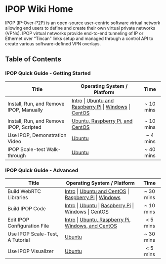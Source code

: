 # IPOP Wiki Home

IPOP (IP-Over-P2P) is an open-source user-centric software virtual network allowing end users to define and create their own virtual private networks (VPNs). IPOP virtual networks provide end-to-end tunneling of IP or Ethernet over “Tincan” links setup and managed through a control API to create various software-defined VPN overlays.

## Table of Contents

### IPOP Quick Guide - Getting Started

| Title | Operating System / Platform | Time |
|---|---|:---:|
| Install, Run, and Remove IPOP, Manually | [Intro](Install,-Run,-and-Remove-IPOP,-Intro) \| [Ubuntu and Raspberry Pi](Install,-Run,-and-Remove-IPOP-on-Ubuntu-and-Raspberry-Pi,-Manually) \| [Windows](Install,-Run,-and-Remove-IPOP-on-Windows,-Manually) \| [CentOS](Install,-Run,-and-Remove-IPOP-on-CentOS,-Manually) | ~ 10 mins |
| Install, Run, and Remove IPOP, Scripted | [Ubuntu, Raspberry Pi, and CentOS](Install,-Run,-and-Remove-IPOP-on-Ubuntu,-Raspberry-Pi-and-CentOS,-Scripted) | ~ 10 mins |
| Use IPOP, Demonstration Video | [Ubuntu](https://screencast-o-matic.com/watch/cbjXbPlmdl) | ~ 4 mins |
| IPOP Scale-test Walk-through | [Ubuntu](IPOP-Scale-test-Walk-through) | ~ 40 mins |

### IPOP Quick Guide - Advanced

| Title | Operating System / Platform | Time |
|---|---|:---:|
| Build WebRTC Libraries | [Intro](Build-WebRTC-Libraries,-Intro) \| [Ubuntu and CentOS](Build-WebRTC-Libraries-for-Linux) \| [Raspberry Pi](Build-WebRTC-Libraries-for-Raspberry-Pi-(Cross-compile-on-Ubuntu)) \| [Windows](Build-WebRTC-Libraries-for-Windows) |  ~ 30 mins |
| Build IPOP Code | [Intro](Build-IPOP,-Intro) \| [Ubuntu](Build-IPOP-for-Ubuntu) \| [Raspberry Pi](Build-IPOP-for-Raspbian-on-Raspberry-Pi) \| [Windows](Build-IPOP-for-Windows) \| [CentOS](Build-IPOP-for-CentOS) | ~ 10 mins |
| Edit IPOP Configuration File | [Intro](Configuration,-Intro) \| [Ubuntu, Raspberry Pi, Windows, and CentOS](Configuration) | < 5 mins |
| Use IPOP Scale-Test, A Tutorial | [Ubuntu](Introduction-to-the-Scale-Test-Script-Usage) | ~ 30 mins |
| Use IPOP Visualizer | [Ubuntu](IPOP-Network-Visualizer) | < 5 mins |
